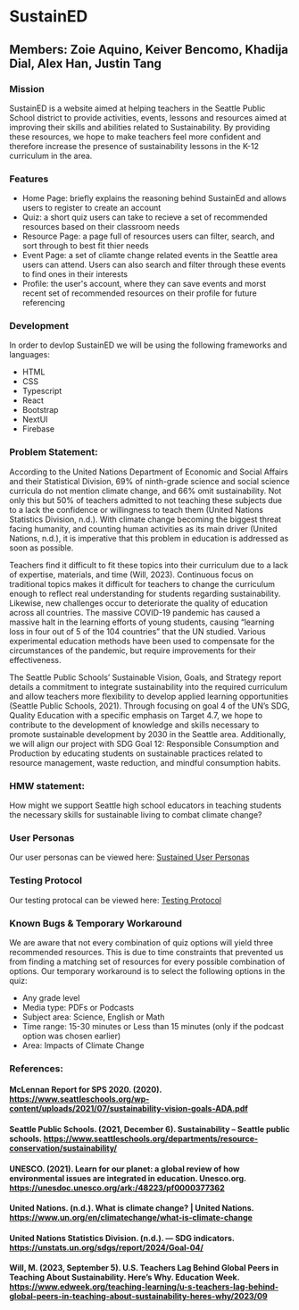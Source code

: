# SustainED
## Members: Zoie Aquino, Keiver Bencomo, Khadija Dial, Alex Han, Justin Tang

### Mission
SustainED is a website aimed at helping teachers in the Seattle Public School district to provide activities, events, lessons and resources aimed at improving their skills and abilities related to Sustainability. By providing these resources, we hope to make teachers feel more confident and therefore increase the presence of sustainability lessons in the K-12 curriculum in the area.

### Features

- Home Page: briefly explains the reasoning behind SustainEd and allows users to register to create an account
- Quiz: a short quiz users can take to recieve a set of recommended resources based on their classroom needs
- Resource Page: a page full of resources users can filter, search, and sort through to best fit thier needs
- Event Page: a set of cliamte change related events in the Seattle area users can attend. Users can also search and filter through these events to find ones in their interests
- Profile: the user's account, where they can save events and morst recent set of recommended resources on their profile for future referencing

### Development

In order to devlop SustainED we will be using the following frameworks and languages:

- HTML
- CSS
- Typescript
- React
- Bootstrap
- NextUI
- Firebase

### Problem Statement:
According to the United Nations Department of Economic and Social Affairs and their Statistical Division, 69% of ninth-grade science and social science curricula do not mention climate change, and 66% omit sustainability. Not only this but 50% of teachers admitted to not teaching these subjects due to a lack the confidence or willingness to teach them (United Nations Statistics Division, n.d.). With climate change becoming the biggest threat facing humanity, and counting human activities as its main driver (United Nations, n.d.), it is imperative that this problem in education is addressed as soon as possible.

Teachers find it difficult to fit these topics into their curriculum due to a lack of expertise, materials, and time (Will, 2023). Continuous focus on traditional topics makes it difficult for teachers to change the curriculum enough to reflect real understanding for students regarding sustainability. Likewise, new challenges occur to deteriorate the quality of education across all countries. The massive COVID-19 pandemic has caused a massive halt in the learning efforts of young students, causing “learning loss in four out of 5 of the 104 countries” that the UN studied. Various experimental education methods have been used to compensate for the circumstances of the pandemic, but require improvements for their effectiveness. 

The Seattle Public Schools’ Sustainable Vision, Goals, and Strategy report details a commitment to integrate sustainability into the required curriculum and allow teachers more flexibility to develop applied learning opportunities (Seattle Public Schools, 2021). Through focusing on goal 4 of the UN’s SDG, Quality Education with a specific emphasis on Target 4.7, we hope to contribute to the development of knowledge and skills necessary to promote sustainable development by 2030 in the Seattle area. Additionally, we will align our project with SDG Goal 12: Responsible Consumption and Production by educating students on sustainable practices related to resource management, waste reduction, and mindful consumption habits. 


### HMW statement: 
How might we support Seattle high school educators in teaching students the necessary skills for sustainable living to combat climate change?


### User Personas
Our user personas can be viewed here: [Sustained User Personas](https://docs.google.com/document/d/1rzvEYamJ01I6vm7gapl8hh80cCbrv0Y-m5wu41OjeKI/edit?usp=sharing)


### Testing Protocol
Our testing protocal can be viewed here: [Testing Protocol](https://docs.google.com/document/d/1nQAEsdrBDB-K4Y7L7oHLDAoq31WcEIc2fwAIoUVoc7k/edit?usp=sharing)

### Known Bugs & Temporary Workaround
We are aware that not every combination of quiz options will yield three recommended resources. This is due to time constraints that prevented us from finding a matching set of resources for every possible combination of options. Our temporary workaround is to select the following options in the quiz: 
- Any grade level
- Media type: PDFs or Podcasts
- Subject area: Science, English or Math
- Time range: 15-30 minutes or Less than 15 minutes (only if the podcast option was chosen earlier)
- Area: Impacts of Climate Change

### References:
#### McLennan Report for SPS 2020. (2020). https://www.seattleschools.org/wp-content/uploads/2021/07/sustainability-vision-goals-ADA.pdf
#### Seattle Public Schools. (2021, December 6). Sustainability – Seattle public schools. https://www.seattleschools.org/departments/resource-conservation/sustainability/
#### UNESCO. (2021). Learn for our planet: a global review of how environmental issues are integrated in education. Unesco.org. https://unesdoc.unesco.org/ark:/48223/pf0000377362
#### United Nations. (n.d.). What is climate change? | United Nations. https://www.un.org/en/climatechange/what-is-climate-change
#### United Nations Statistics Division. (n.d.). — SDG indicators. https://unstats.un.org/sdgs/report/2024/Goal-04/
#### Will, M. (2023, September 5). U.S. Teachers Lag Behind Global Peers in Teaching About Sustainability. Here’s Why. Education Week. https://www.edweek.org/teaching-learning/u-s-teachers-lag-behind-global-peers-in-teaching-about-sustainability-heres-why/2023/09
